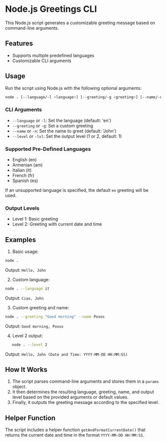 # Node.js Greetings CLI

This Node.js script generates a customizable greeting message based on command-line arguments.

## Features

- Supports multiple predefined languages
- Customizable CLI arguments

## Usage

Run the script using Node.js with the following optional arguments:

```bash
node . [--language/-l <language>] [--greeting/-g <greeting>] [--name/-n <name>] [--level/-lvl <level>]
```

### CLI Arguments

- `--language` or `-l`: Set the language (default: 'en')
- `--greeting` or `-g`: Set a custom greeting
- `--name` or `-n`: Set the name to greet (default: 'John')
- `--level` or `-lvl`: Set the output level (1 or 2, default: 1)

### Supported Pre-Defined Languages

- English (en)
- Armenian (am)
- Italian (it)
- French (fr)
- Spanish (es)

If an unsupported language is specified, the default `en` greeting will be used.

### Output Levels

- Level 1: Basic greeting
- Level 2: Greeting with current date and time

## Examples

1. Basic usage:
```bash
node .
```
Output: `Hello, John`

2. Custom language:
```bash
node . --language it
```
Output: `Ciao, John`

3. Custom greeting and name:
```bash
node . --greeting "Good morning" --name Poxos
```
Output: `Good morning, Poxos`

4. Level 2 output:
```bash
   node . --level 2
```

Output: `Hello, John (Date and Time: YYYY-MM-DD HH:MM:SS)`

## How It Works

1. The script parses command-line arguments and stores them in a `params` object.
2. It then determines the resulting language, greeting, name, and output level based on the provided arguments or default values.
3. Finally, it outputs the greeting message according to the specified level.

## Helper Function

The script includes a helper function `getAndFormatCurrentDate()` that returns the current date and time in the format `YYYY-MM-DD HH:MM:SS`.